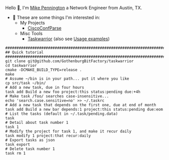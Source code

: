 
<!--
**mpenning/mpenning** is a ✨ _special_ ✨ repository because its `README.md` (this file) appears on your GitHub profile.

Here are some ideas to get you started:

- 🔭 I’m currently working on ...
- 🌱 I’m currently learning ...
- 👯 I’m looking to collaborate on ...
- 🤔 I’m looking for help with ...
- 💬 Ask me about ...
- 📫 How to reach me: ...
- 😄 Pronouns: ...
- ⚡ Fun fact: ...
-->
Hello 👋, I'm [Mike Pennington][1] a Network Engineer from Austin, TX.

- 💬 These are some things I'm interested in:
  - My Projects
    - [CiscoConfParse][4] 
  - Misc Tools
    - [Taskwarrior][2] (also see [Usage examples][3])
```
##############################################################################
## Quick tutorial
##############################################################################
git clone git@github.com/GothenburgBitFactory/taskwarrior
cd taskwarrior
cmake -DCMAKE_BUILD_TYPE=release .
make
# Assume ~/bin is in your path... put it where you like 
cp src/task ~/bin/
# Add a new task, due in four hours
task add Build a new foo project:this status:pending due:+4h
# Make task /foo/ searches case-insensitive...
echo 'search.case.sensitive=no' >> ~/.taskrc
# Add a new task that depends on the first one, due at end of month
task add Build a new bar depends:1 project:this status:pending due:eom
# List the tasks (default in ~/.task/pending.data)
task
# Detail about task number 1
task 1
# Modify the project for task 1, and make it recur daily
task modify 1 project:that recur:daily
# Export tasks as json
task export
# Delete task number 1
task rm 1
```
    
[1]: http://pennington.net
[2]: https://github.com/GothenburgBitFactory/taskwarrior
[3]: https://taskwarrior.org/docs/examples/
[4]: https://github.com/mpenning/ciscoconfparse/
